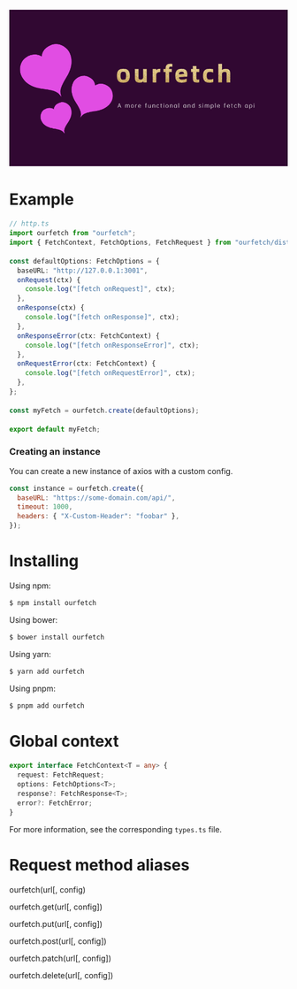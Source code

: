 ![banner.png](https://github.com/LuckLin520/ourfetch/blob/master/banner.jpg)

# Example

```typescript
// http.ts
import ourfetch from "ourfetch";
import { FetchContext, FetchOptions, FetchRequest } from "ourfetch/dist/types";

const defaultOptions: FetchOptions = {
  baseURL: "http://127.0.0.1:3001",
  onRequest(ctx) {
    console.log("[fetch onRequest]", ctx);
  },
  onResponse(ctx) {
    console.log("[fetch onResponse]", ctx);
  },
  onResponseError(ctx: FetchContext) {
    console.log("[fetch onResponseError]", ctx);
  },
  onRequestError(ctx: FetchContext) {
    console.log("[fetch onRequestError]", ctx);
  },
};

const myFetch = ourfetch.create(defaultOptions);

export default myFetch;
```

### Creating an instance

You can create a new instance of axios with a custom config.

```js
const instance = ourfetch.create({
  baseURL: "https://some-domain.com/api/",
  timeout: 1000,
  headers: { "X-Custom-Header": "foobar" },
});
```

# Installing

Using npm:

```bash
$ npm install ourfetch
```

Using bower:

```bash
$ bower install ourfetch
```

Using yarn:

```bash
$ yarn add ourfetch
```

Using pnpm:

```bash
$ pnpm add ourfetch
```

# Global context

```typescript
export interface FetchContext<T = any> {
  request: FetchRequest;
  options: FetchOptions<T>;
  response?: FetchResponse<T>;
  error?: FetchError;
}
```

For more information, see the corresponding `types.ts` file.

# Request method aliases

ourfetch(url[, config)

ourfetch.get(url[, config])

ourfetch.put(url[, config])

ourfetch.post(url[, config])

ourfetch.patch(url[, config])

ourfetch.delete(url[, config])
